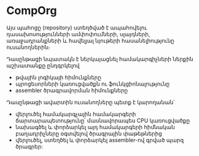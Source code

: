 # CompOrg
Այս պահոցը (repository) ստեղծված է ապահովելու 
դասախոսությունների ամփոփումների, սլայդների, 
առաջադրանքների և հավելյալ նյութերի հասանելիությունը  ուսանողներին։

Դասընթացի նպատակն է ներկայացնել համակարգիչների ներքին աշխատանքը ընդգրկելով 
- թվային լոգիկայի հիմունքները
- պրոցեսորների կառուցվածքն ու ֆունկցիոնալությունը
- assembler ծրագրավորման հիմունքները

Դասընթացի ավարտին ուսանողները պետք է կարողանան՝
- վերլուծել համակարգչային համակարգերի ճարտարապետությունը՝ մասնավորապես CPU կառուցվածքը
- նախագծել և փորձարկել այդ համակարգերի հիմնական բաղադրիչները օգտվելով ծրագրային փաթեթներից
- վերլուծել, ստեղծել և փորձարկել assembler-ով գրված պարզ ծրագրեր:

